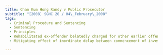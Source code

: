 ```yaml
---
title: Chan Kum Hong Randy v Public Prosecutor 
subtitle: "[2008] SGHC 20 / 04\_February\_2008"
tags:
  - Criminal Procedure and Sentencing
  - Sentencing
  - Principles
  - Rehabilitated ex-offender belatedly charged for other earlier offences after serving sentence
  - Mitigating effect of inordinate delay between commencement of investigations and eventual prosecution and sentencing

---
```



